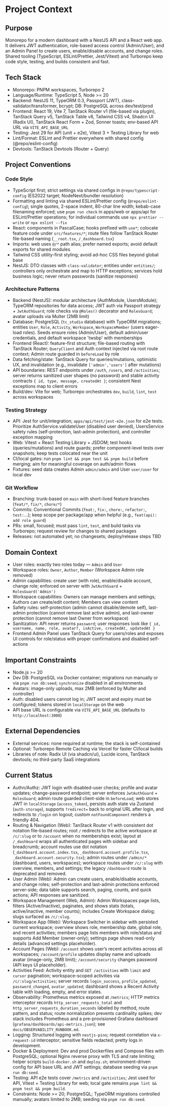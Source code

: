 # Project Context

## Purpose

Monorepo for a modern dashboard with a NestJS API and a React web app. It delivers JWT authentication, role-based access control (Admin/User), and an Admin Panel to create users, enable/disable accounts, and change roles. Shared tooling (TypeScript, ESLint/Prettier, Jest/Vitest) and Turborepo keep code style, testing, and builds consistent and fast.

## Tech Stack

- Monorepo: PNPM workspaces, Turborepo 2
- Language/Runtime: TypeScript 5, Node >= 20
- Backend: NestJS 11, TypeORM 0.3, Passport (JWT), class-validator/transformer, bcrypt; DB: PostgreSQL across dev/test/prod
- Frontend: React 19, Vite 7, TanStack Router v1 (file-based via plugin), TanStack Query v5, TanStack Table v8, Tailwind CSS v4, Shadcn UI (Radix UI), TanStack React Form + Zod, Sonner toasts; env-based API URL via `VITE_API_BASE_URL`
- Testing: Jest 29 for API (unit + e2e), Vitest 3 + Testing Library for web
- Lint/Format: ESLint and Prettier everywhere with shared config (@repo/eslint-config)
- Devtools: TanStack Devtools (Router + Query)

## Project Conventions

### Code Style

- TypeScript first; strict settings via shared configs in `@repo/typescript-config` (ES2022 target; NodeNext/bundler resolution)
- Formatting and linting via shared ESLint/Prettier config (`@repo/eslint-config`); single quotes, 2-space indent, 80-char line width; kebab-case filenaming enforced; use `pnpm run check` in apps/web or apps/api for ESLint/Prettier operations; for individual commands use `npx prettier --write` or `npx eslint --fix`
- React: components in PascalCase; hooks prefixed with `use*`; colocate feature code under `src/features/*`; route files follow TanStack Router file-based naming (`__root.tsx`, `/_dashboard.tsx`)
- Imports: web uses `@/*` path alias; prefer named exports; avoid default exports for shared modules
- Tailwind CSS utility-first styling; avoid ad-hoc CSS files beyond global base
- NestJS: DTO classes with `class-validator`; entities under `entities/`; controllers only orchestrate and map to HTTP exceptions; services hold business logic; never return passwords (sanitize responses)

### Architecture Patterns

- Backend (NestJS): modular architecture (AuthModule, UsersModule); TypeORM repositories for data access; JWT auth via Passport strategy + `JwtAuthGuard`; role checks via `@Roles()` decorator and `RolesGuard`; avatar uploads via Multer (2MB limit)
- Database: PostgreSQL (`tc_studio` database) with TypeORM migrations; entities `User`, `Role`, `Activity`, `Workspace`, `WorkspaceMember` (users eager-load roles). Seeds ensure roles (Admin/User), default admin/user credentials, and default workspace 'twsbp' with memberships
- Frontend (React): feature-first structure; file-based routing with TanStack Router; `QueryClient` and Auth context injected via root route context; Admin route guarded in `beforeLoad` by role
- Data fetching/state: TanStack Query for queries/mutations, optimistic UX, and invalidation (e.g., invalidate `['admin','users']` after mutations)
- API boundaries: REST endpoints under `/auth`, `/users`, and `/activities`; server returns sanitized user shapes (no password) and stable activity contracts `{ id, type, message, createdAt }`; consistent Nest exceptions map to client errors
- Build/dev: Vite for web; Turborepo orchestrates `dev`, `build`, `lint`, `test` across workspaces

### Testing Strategy

- API: Jest for unit/integration; `apps/api/test/jest-e2e.json` for e2e tests. Prioritize AuthService.validateUser (disabled user denied), UsersService safety rules (self-protection, last-admin protection), and controller exception mapping
- Web: Vitest + React Testing Library + JSDOM; test hooks (queries/mutations) and route guards; prefer component-level tests over snapshots; keep tests colocated near the unit
- CI/local gates: run `pnpm lint && pnpm test && pnpm build` before merging; aim for meaningful coverage on auth/admin flows
- Fixtures: seed data creates Admin `admin/admin` and User `user/user` for local dev

### Git Workflow

- Branching: trunk-based on `main` with short-lived feature branches (`feat/*`, `fix/*`, `chore/*`)
- Commits: Conventional Commits (`feat:`, `fix:`, `chore:`, `refactor:`, `test:`…); keep scope per package/app when helpful (e.g., `feat(api): add role guard`)
- PRs: small, focused; must pass `lint`, `test`, and build tasks via Turborepo; request review for changes to shared packages
- Releases: not automated yet; no changesets; deploy/release steps TBD

## Domain Context

- User roles: exactly two roles today — `Admin` and `User`
- Workspace roles: `Owner`, `Author`, `Member` (Workspace Admin role removed)
- Admin capabilities: create user (with role), enable/disable account, change role; enforced on server with `JwtAuthGuard` + `RolesGuard('Admin')`
- Workspace capabilities: Owners can manage members and settings; Authors can create/edit content; Members can view content
- Safety rules: self-protection (admin cannot disable/demote self), last-admin protection (cannot remove last active admin), and last-owner protection (cannot remove last Owner from workspace)
- Sanitization: API never returns `password`; user responses look like `{ id, username, name, role, avatar?, isActive, createdAt, updatedAt }`
- Frontend Admin Panel uses TanStack Query for users/roles and exposes UI controls for role/status with proper confirmations and disabled self-actions

## Important Constraints

- Node.js >= 20
- Dev DB: PostgreSQL via Docker container; migrations run manually or via `pnpm run db:seed`; `synchronize` disabled in all environments
- Avatars: image-only uploads, max 2MB (enforced by Multer and controller)
- Auth: disabled users cannot log in; JWT secret and expiry must be configured; tokens stored in `localStorage` on the web
- API base URL is configurable via `VITE_API_BASE_URL` (defaults to `http://localhost:3000`)

## External Dependencies

- External services: none required at runtime; the stack is self-contained
- Optional: Turborepo Remote Caching via Vercel for faster CI/local builds
- Libraries of note: Radix UI (via shadcn/ui), Lucide icons, TanStack devtools; no third-party SaaS integrations

## Current Status

- Authn/Authz: JWT login with disabled-user checks; profile and avatar updates; change-password endpoint; server enforces `JwtAuthGuard` + `RolesGuard`; admin route guarded client-side in `beforeLoad`; web stores JWT in `localStorage` (`access_token`), persists auth state via Zustand (`auth-storage`), supports `?redirect=` back to original URL after login, and redirects to `/login` on logout; custom `notFoundComponent` renders a friendly 404.
- Routing & Navigation (Web): TanStack Router v1 with consistent dot notation file-based routes; root `/` redirects to the active workspace at `/c/:slug` or to `/account` when no memberships exist; layout at `/_dashboard` wraps all authenticated pages with sidebar and breadcrumb; account routes use dot notation (`_dashboard.account.index.tsx`, `_dashboard.account.profile.tsx`, `_dashboard.account.security.tsx`); admin routes under `/admin/*` (dashboard, users, workspaces); workspace routes under `/c/:slug` with overview, members, and settings; the legacy `/dashboard` route is deprecated and removed.
- User Admin (Web): Admin can create users, enable/disable accounts, and change roles; self-protection and last-admin protections enforced server-side; data table supports search, paging, counts, and quick actions; API responses are sanitized.
- Workspace Management (Web, Admin): Admin Workspaces page lists, filters (Active/Inactive), paginates, and shows stats (totals, active/inactive, member counts); includes Create Workspace dialog; slugs surfaced as `/c/:slug`.
- Workspace App (Web): Workspace Switcher in sidebar with persisted current workspace; overview shows role, membership date, global role, and recent activities; members page lists members with role/status and supports Add Member (owner-only); settings page shows read-only details (advanced settings placeholder).
- Account Pages (Web): `/account` shows user’s recent activities across all workspaces; `/account/profile` updates display name and uploads avatar (image-only, 2MB limit); `/account/security` changes password (API keys UI placeholder).
- Activities Feed: Activity entity and `GET /activities` with `limit` and `cursor` pagination; workspace-scoped activities via `/c/:slug/activities`; server records `login_success`, `profile_updated`, `password_changed`, `avatar_updated`; dashboard shows a Recent Activity table with loading, empty, and error states.
- Observability: Prometheus metrics exposed at `/metrics`; HTTP metrics interceptor records `http_server_requests_total` and `http_server_requests_duration_seconds` labeled by method, route pattern, and status; route normalization prevents cardinality spikes; dev stack includes Prometheus and a pre-provisioned Grafana dashboard (`grafana/dashboards/api-metrics.json`); see `docs/OBSERVABILITY_RUNBOOK.md`.
- Logging: Structured logging with `nestjs-pino`; request correlation via `x-request-id` interceptor; sensitive fields redacted; pretty logs in development.
- Docker & Deployment: Dev and prod Dockerfiles and Compose files with PostgreSQL; optional Nginx reverse proxy with TLS and rate limiting; helper scripts `build-docker.sh` and `deploy.sh`; environment-driven config for API base URL and JWT settings; database seeding via `pnpm run db:seed`.
- Testing: API e2e tests cover `/metrics` and `/activities`; Jest used for API, Vitest + Testing Library for web; local gate remains `pnpm lint && pnpm test && pnpm build`.
- Constraints: Node >= 20; PostgreSQL; TypeORM migrations controlled manually; avatars limited to 2MB; seeding via `pnpm run db:seed`.
